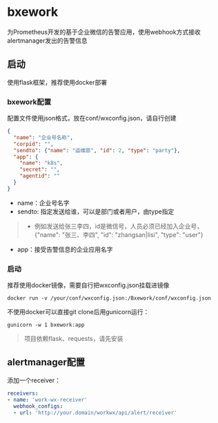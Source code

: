 # bxework
为Prometheus开发的基于企业微信的告警应用，使用webhook方式接收alertmanager发出的告警信息

## 启动
使用flask框架，推荐使用docker部署

### bxework配置
配置文件使用json格式，放在conf/wxconfig.json，请自行创建
```json
{
  "name": "企业号名称",
  "corpid": "",
  "sendto": {"name": "运维部", "id": 2, "type": "party"},
  "app": {
    "name": "k8s",
    "secret": "",
    "agentid": ""
  }
}
```

- name：企业号名字
- sendto: 指定发送给谁，可以是部门或者用户，由type指定
> - 例如发送给张三李四，id是微信号，人员必须已经加入企业号，{"name": "张三、李四", "id": "zhangsan|lisi", "type": "user"}  
- app：接受告警信息的企业应用名字

### 启动
推荐使用docker镜像，需要自行把wxconfig.json挂载进镜像
```
docker run -v /your/conf/wxconfig.json:/Bxework/conf/wxconfig.json 
```
不使用docker可以直接git clone后用gunicorn运行：
```
gunicorn -w 1 bxework:app
```
> 项目依赖flask、requests，请先安装

## alertmanager配置
添加一个receiver：
```yaml
receivers:
- name: 'work-wx-receiver'
  webhook_configs:
  - url: 'http://your.domain/workwx/api/alert/receiver'
```


